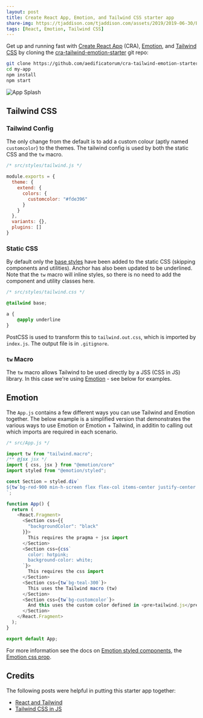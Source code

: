 ```yaml
---
layout: post
title: Create React App, Emotion, and Tailwind CSS starter app
share-img: https://tjaddison.com/tjaddison.com/assets/2019/2019-06-30/EmotionWind-Starter.png
tags: [React, Emotion, Tailwind CSS]
---
```


Get up and running fast with [Create React App] (CRA), [Emotion], and [Tailwind CSS] by cloning the [cra-tailwind-emotion-starter] git repo:

```bash
git clone https://github.com/aedificatorum/cra-tailwind-emotion-starter.git my-app
cd my-app
npm install
npm start
```

![App Splash](/tjaddison.com/assets/2019/2019-06-30/EmotionWind-Starter.png)

<!--more-->

## Tailwind CSS

### Tailwind Config

The only change from the default is to add a custom colour (aptly named `customcolor`) to the themes.  The tailwind config is used by both the static CSS and the `tw` macro.

```js
/* src/styles/tailwind.js */

module.exports = {
  theme: {
    extend: {
      colors: {
        customcolor: "#fde396"
      }
    }
  },
  variants: {},
  plugins: []
}
```

### Static CSS

By default only the [base styles] have been added to the static CSS (skipping components and utilities).  Anchor has also been updated to be underlined.  Note that the `tw` macro will inline styles, so there is no need to add the component and utility classes here.

```css
/* src/styles/tailwind.css */

@tailwind base;

a {
    @apply underline
}
```

PostCSS is used to transform this to `tailwind.out.css`, which is imported by `index.js`.  The output file is in `.gitignore`.

### `tw` Macro

The `tw` macro allows Tailwind to be used directly by a JSS (CSS in JS) library.  In this case we're using [Emotion] - see below for examples.

## Emotion

The `App.js` contains a few different ways you can use Tailwind and Emotion together.  The below example is a simplified version that demonstrates the various ways to use Emotion or Emotion + Tailwind, in additin to calling out which imports are required in each scenario.

```js
/* src/App.js */

import tw from "tailwind.macro";
/** @jsx jsx */
import { css, jsx } from "@emotion/core"
import styled from "@emotion/styled";

const Section = styled.div`
${tw`bg-red-900 min-h-screen flex flex-col items-center justify-center text-xl text-white`};
`;

function App() {
  return (
    <React.Fragment>
      <Section css={{
        "backgroundColor": "black"
      }}>
        This requires the pragma + jsx import
      </Section>
      <Section css={css`
        color: hotpink;
        background-color: white;
      `}>
        This requires the css import
      </Section>
      <Section css={tw`bg-teal-300`}>
        This uses the Tailwind macro (tw)
      </Section>
      <Section css={tw`bg-customcolor`}>
        And this uses the custom color defined in <pre>tailwind.js</pre>
      </Section>
    </React.Fragment>
  );
}

export default App;
```

For more information see the docs on [Emotion styled components], the [Emotion css prop].

## Credits

The following posts were helpful in putting this starter app together:
- [React and Tailwind]
- [Tailwind CSS in JS]

[cra-tailwind-emotion-starter]: https://github.com/aedificatorum/cra-tailwind-emotion-starter.git
[Create React App]: https://facebook.github.io/create-react-app/
[Tailwind CSS]: https://tailwindcss.com/
[Emotion]: https://emotion.sh/docs/introduction
[base styles]: https://tailwindcss.com/docs/adding-base-styles
[Emotion Styled Components]: https://emotion.sh/docs/styled
[Emotion css prop]: https://emotion.sh/docs/css-prop
[React and Tailwind]: https://blog.nardsparagas.com/cra-and-tailwind/
[Tailwind CSS in JS]: https://wetainment.com/articles/tailwind-css-in-js/